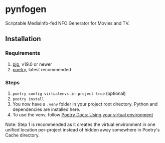 # pynfogen

Scriptable MediaInfo-fed NFO Generator for Movies and TV.

## Installation

### Requirements

1. [pip], v19.0 or newer
2. [poetry], latest recommended

### Steps

1. `poetry config virtualenvs.in-project true` (optional)
2. `poetry install`
3. You now have a `.venv` folder in your project root directory. Python and dependencies are installed here.
4. To use the venv, follow [Poetry Docs: Using your virtual environment]

Note: Step 1 is recommended as it creates the virtual environment in one unified location per-project instead of
hidden away somewhere in Poetry's Cache directory.


  [pip]: <https://pip.pypa.io/en/stable/installing>
  [poetry]: <https://python-poetry.org/docs>
  [Poetry Docs: Using your virtual environment]: <https://python-poetry.org/docs/basic-usage/#using-your-virtual-environment>

